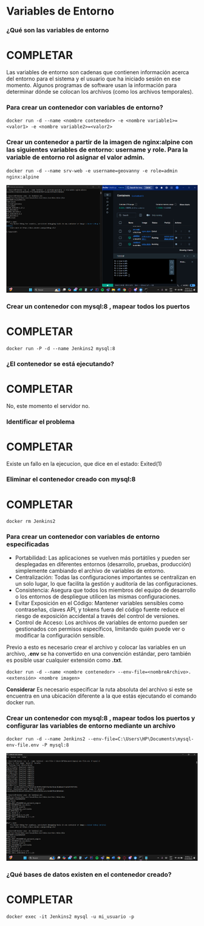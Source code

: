 # Variables de Entorno
### ¿Qué son las variables de entorno
# COMPLETAR
Las variables de entorno son cadenas que contienen información acerca del entorno para el sistema y el usuario que ha iniciado sesión en ese momento. Algunos programas de software usan la información para determinar dónde se colocan los archivos (como los archivos temporales).

### Para crear un contenedor con variables de entorno?

```
docker run -d --name <nombre contenedor> -e <nombre variable1>=<valor1> -e <nombre variable2>=<valor2>
```

### Crear un contenedor a partir de la imagen de nginx:alpine con las siguientes variables de entorno: username y role. Para la variable de entorno rol asignar el valor admin.
```
docker run -d --name srv-web -e username=geovanny -e role=admin nginx:alpine
```

![Imagen](img/jenkins_entorno.png)

### Crear un contenedor con mysql:8 , mapear todos los puertos
# COMPLETAR
```
docker run -P -d --name Jenkins2 mysql:8
```

### ¿El contenedor se está ejecutando?
# COMPLETAR
No, este momento el servidor no.

### Identificar el problema
# COMPLETAR
Existe un fallo en la ejecucion, que dice en el estado: Exited(1)

### Eliminar el contenedor creado con mysql:8 
# COMPLETAR
```
docker rm Jenkins2
```

### Para crear un contenedor con variables de entorno especificadas
- Portabilidad: Las aplicaciones se vuelven más portátiles y pueden ser desplegadas en diferentes entornos (desarrollo, pruebas, producción) simplemente cambiando el archivo de variables de entorno.
- Centralización: Todas las configuraciones importantes se centralizan en un solo lugar, lo que facilita la gestión y auditoría de las configuraciones.
- Consistencia: Asegura que todos los miembros del equipo de desarrollo o los entornos de despliegue utilicen las mismas configuraciones.
- Evitar Exposición en el Código: Mantener variables sensibles como contraseñas, claves API, y tokens fuera del código fuente reduce el riesgo de exposición accidental a través del control de versiones.
- Control de Acceso: Los archivos de variables de entorno pueden ser gestionados con permisos específicos, limitando quién puede ver o modificar la configuración sensible.

Previo a esto es necesario crear el archivo y colocar las variables en un archivo, **.env** se ha convertido en una convención estándar, pero también es posible usar cualquier extensión como **.txt**.
```
docker run -d --name <nombre contenedor> --env-file=<nombreArchivo>.<extensión> <nombre imagen>
```
**Considerar**
Es necesario especificar la ruta absoluta del archivo si este se encuentra en una ubicación diferente a la que estás ejecutando el comando docker run.

### Crear un contenedor con mysql:8 , mapear todos los puertos y configurar las variables de entorno mediante un archivo
```
docker run -d --name Jenkins2 --env-file=C:\Users\HP\Documents\mysql-env-file.env -P mysql:8
```

![Imagen](img/jenkins2.png)

### ¿Qué bases de datos existen en el contenedor creado?
# COMPLETAR
```
docker exec -it Jenkins2 mysql -u mi_usuario -p
```
